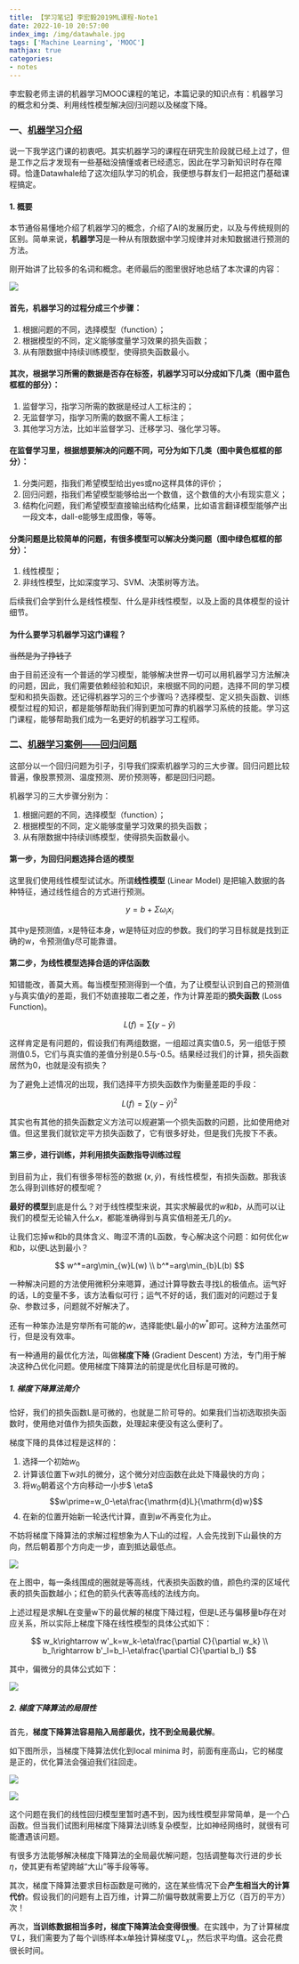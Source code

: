 ```yaml
---
title: 【学习笔记】李宏毅2019ML课程-Note1
date: 2022-10-10 20:57:00
index_img: /img/datawhale.jpg
tags: ['Machine Learning', 'MOOC']
mathjax: true
categories: 
- notes
---
```

李宏毅老师主讲的机器学习MOOC课程的笔记，本篇记录的知识点有：机器学习的概念和分类、利用线性模型解决回归问题以及梯度下降。
<!--more--->

### 一、[机器学习介绍](https://www.bilibili.com/video/av59538266)

说一下我学这门课的初衷吧。其实机器学习的课程在研究生阶段就已经上过了，但是工作之后才发现有一些基础没搞懂或者已经遗忘，因此在学习新知识时存在障碍。恰逢Datawhale给了这次组队学习的机会，我便想与群友们一起把这门基础课程搞定。

#### 1. 概要

本节通俗易懂地介绍了机器学习的概念，介绍了AI的发展历史，以及与传统规则的区别。简单来说，**机器学习**是一种从有限数据中学习规律并对未知数据进行预测的方法。

刚开始讲了比较多的名词和概念。老师最后的图里很好地总结了本次课的内容：

![](【学习笔记】李宏毅2019ML课程-P1/机器学习介绍01.png)

#### 首先，机器学习的过程分成三个步骤：
1. 根据问题的不同，选择模型（function）；
2. 根据模型的不同，定义能够度量学习效果的损失函数；
3. 从有限数据中持续训练模型，使得损失函数最小。

#### 其次，根据学习所需的数据是否存在标签，机器学习可以分成如下几类（图中蓝色框框的部分）：
1. 监督学习，指学习所需的数据是经过人工标注的；
2. 无监督学习，指学习所需的数据不需人工标注；
3. 其他学习方法，比如半监督学习、迁移学习、强化学习等。

#### 在监督学习里，根据想要解决的问题不同，可分为如下几类（图中黄色框框的部分）：
1. 分类问题，指我们希望模型给出yes或no这样具体的评价；
2. 回归问题，指我们希望模型能够给出一个数值，这个数值的大小有现实意义；
3. 结构化问题，我们希望模型直接输出结构化结果，比如语言翻译模型能够产出一段文本，dall-e能够生成图像，等等。

#### 分类问题是比较简单的问题，有很多模型可以解决分类问题（图中绿色框框的部分）：
1. 线性模型；
2. 非线性模型，比如深度学习、SVM、决策树等方法。

后续我们会学到什么是线性模型、什么是非线性模型，以及上面的具体模型的设计细节。

#### 为什么要学习机器学习这门课程？

~~当然是为了挣钱了~~

由于目前还没有一个普适的学习模型，能够解决世界一切可以用机器学习方法解决的问题，因此，我们需要依赖经验和知识，来根据不同的问题，选择不同的学习模型和和损失函数。还记得机器学习的三个步骤吗？选择模型、定义损失函数、训练模型过程的知识，都是能够帮助我们得到更加可靠的机器学习系统的技能。学习这门课程，能够帮助我们成为一名更好的机器学习工程师。


### 二、[机器学习案例——回归问题](https://www.bilibili.com/video/BV1Ht411g7Ef?p=3)

这部分以一个回归问题为引子，引导我们探索机器学习的三大步骤。回归问题比较普遍，像股票预测、温度预测、房价预测等，都是回归问题。

机器学习的三大步骤分别为：
1. 根据问题的不同，选择模型（function）；
2. 根据模型的不同，定义能够度量学习效果的损失函数；
3. 从有限数据中持续训练模型，使得损失函数最小。

#### 第一步，为回归问题选择合适的模型

这里我们使用线性模型试试水。所谓**线性模型** (Linear Model) 是把输入数据的各种特征，通过线性组合的方式进行预测。

$$
y=b+\Sigma\omega_{i}x_{i}
$$

其中y是预测值，x是特征本身，w是特征对应的参数。我们的学习目标就是找到正确的w，令预测值y尽可能靠谱。

#### 第二步，为线性模型选择合适的评估函数

知错能改，善莫大焉。每当模型预测得到一个值，为了让模型认识到自己的预测值y与真实值$\hat{y}$的差距，我们不妨直接取二者之差，作为计算差距的**损失函数** (Loss Function)。

$$
L(f)=\sum (y-\hat{y})
$$

这样肯定是有问题的，假设我们有两组数据，一组超过真实值0.5，另一组低于预测值0.5，它们与真实值的差值分别是0.5与-0.5。结果经过我们的计算，损失函数居然为0，也就是没有损失？

为了避免上述情况的出现，我们选择平方损失函数作为衡量差距的手段：

$$
L(f)=\sum (y-\hat{y})^2
$$

其实也有其他的损失函数定义方法可以规避第一个损失函数的问题，比如使用绝对值。但这里我们就钦定平方损失函数了，它有很多好处，但是我们先按下不表。

#### 第三步，进行训练，并利用损失函数指导训练过程

到目前为止，我们有很多带标签的数据 $(x,\hat{y})$，有线性模型，有损失函数。那我该怎么得到训练好的模型呢？

**最好的模型**到底是什么？对于线性模型来说，其实求解最优的$w$和$b$，从而可以让我们的模型无论输入什么$x$，都能准确得到与真实值相差无几的$y$。

让我们忘掉w和b的具体含义、晦涩不清的L函数，专心解决这个问题：如何优化$w$和$b$，以便L达到最小？

$$
w^*=arg\min_{w}L(w) \\
b^*=arg\min_{b}L(b)
$$

一种解决问题的方法使用微积分来嗯算，通过计算导数去寻找L的极值点。运气好的话，L的变量不多，该方法看似可行；运气不好的话，我们面对的问题过于复杂、参数过多，问题就不好解决了。

还有一种笨办法是穷举所有可能的$w$，选择能使L最小的$w^*$即可。这种方法虽然可行，但是没有效率。

有一种通用的最优化方法，叫做**梯度下降** (Gradient Descent) 方法，专门用于解决这种凸优化问题。使用梯度下降算法的前提是优化目标是可微的。

##### 1. 梯度下降算法简介

恰好，我们的损失函数L是可微的，也就是二阶可导的。如果我们当初选取损失函数时，使用绝对值作为损失函数，处理起来便没有这么便利了。

梯度下降的具体过程是这样的：
1. 选择一个初始$w_0$
2. 计算该位置下w对L的微分，这个微分对应函数在此处下降最快的方向；
3. 将$w_0$朝着这个方向移动一小步$ \eta$
$$w\prime=w_0-\eta\frac{\mathrm{d}L}{\mathrm{d}w}$$
4. 在新的位置开始新一轮迭代计算，直到$w$不再变化为止。

不妨将梯度下降算法的求解过程想象为人下山的过程，人会先找到下山最快的方向，然后朝着那个方向走一步，直到抵达最低点。

![](【学习笔记】李宏毅2019ML课程-P1/模拟梯度下降.png)

在上图中，每一条线围成的圈就是等高线，代表损失函数的值，颜色约深的区域代表的损失函数越小；红色的箭头代表等高线的法线方向。

上述过程是求解L在变量w下的最优解的梯度下降过程，但是L还与偏移量b存在对应关系，所以实际上梯度下降在线性模型的具体公式如下：

$$
w_k\rightarrow w'_k=w_k-\eta\frac{\partial C}{\partial w_k} \\
b_l\rightarrow b'_l=b_l-\eta\frac{\partial C}{\partial b_l}
$$

其中，偏微分的具体公式如下：

![](【学习笔记】李宏毅2019ML课程-P1/线性回归偏微分方程.png)

##### 2. 梯度下降算法的局限性

首先，**梯度下降算法容易陷入局部最优，找不到全局最优解**。

如下图所示，当梯度下降算法优化到local minima 时，前面有座高山，它的梯度是正的，优化算法会强迫我们往回走。

![](【学习笔记】李宏毅2019ML课程-P1/梯度下降算法局部最优.png)

![](【学习笔记】李宏毅2019ML课程-P1/梯度下降局部最优2.png)

这个问题在我们的线性回归模型里暂时遇不到，因为线性模型非常简单，是一个凸函数。但当我们试图利用梯度下降算法训练复杂模型，比如神经网络时，就很有可能遭遇该问题。

有很多方法能够解决梯度下降算法的全局最优解问题，包括调整每次行进的步长$\eta$，使其更有希望跨越“大山”等手段等等。

其次，梯度下降算法要求目标函数是可微的，这在某些情况下会**产生相当大的计算代价**。假设我们的问题有上百万维，计算二阶偏导数就需要上万亿（百万的平方）次！

再次，**当训练数据相当多时，梯度下降算法会变得很慢**。在实践中，为了计算梯度$\nabla L$，我们需要为了每个训练样本x单独计算梯度$\nabla L_x$，然后求平均值。这会花费很长时间。

